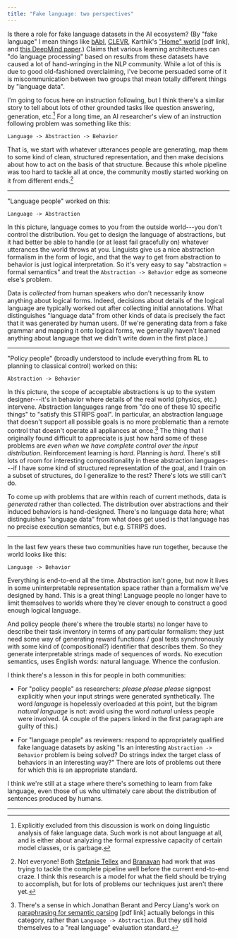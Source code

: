 ```yaml
---
title: "Fake language: two perspectives"
---
```


Is there a role for fake language datasets in the AI ecosystem?  (By "fake
language" I mean things like
[bAbI](https://research.fb.com/downloads/babi/), 
[CLEVR](http://cs.stanford.edu/people/jcjohns/clevr/),
Karthik's ["Home" world](http://people.csail.mit.edu//karthikn/assets/pdf/mud-play15.pdf) 
[pdf link], and 
[this DeepMind paper](https://arxiv.org/abs/1710.09867).) 
Claims that various learning architectures can "do language processing" based on
results from these datasets have caused a lot of hand-wringing in the NLP
community. While a lot of this is due to good old-fashioned overclaiming, I've
become persuaded some of it is miscommunication between two groups that mean
totally different things by "language data". 

I'm going to focus here on instruction following, but I think there's a similar
story to tell about lots of other grounded tasks like question answering,
generation, etc.[^1] For a long time, an AI researcher's view of an instruction
following problem was something like this:

    Language -> Abstraction -> Behavior

That is, we start with whatever utterances people are generating, map them to
some kind of clean, structured representation, and then make decisions about how
to act on the basis of that structure. Because this whole pipeline was too hard
to tackle all at once, the community mostly started working on it from different
ends.[^2]

---

"Language people" worked on this:

    Language -> Abstraction

In this picture, language comes to you from the outside world---you don't
control the distribution. You get to design the language of abstractions, but it
had better be able to handle (or at least fail gracefully on) whatever
utterances the world throws at you. Linguists give us a nice abstraction
formalism in the form of logic, and that the way to get from abstraction to
behavior is just logical interpretation. So it's very easy to say "abstraction =
formal semantics" and treat the `Abstraction -> Behavior` edge as someone else's
problem. 

Data is _collected_ from human speakers who don't necessarily know anything
about logical forms. Indeed, decisions about details of the logical language are
typically worked out after collecting initial annotations. What distinguishes
"language data" from other kinds of data is precisely the fact that it was
generated by human users. (If we're generating data from a fake grammar and
mapping it onto logical forms, we generally haven't learned anything about
language that we didn't write down in the first place.)

---

"Policy people" (broadly understood to include everything from RL to planning
to classical control) worked on this:

    Abstraction -> Behavior

In this picture, the scope of acceptable abstractions is up to the system
designer---it's in behavior where details of the real world (physics, etc.)
intervene. Abstraction languages range from "do one of these 10 specific things"
to "satisfy this STRIPS goal". In particular, an abstraction language
that doesn't support all possible goals is no more problematic than a remote
control that doesn't operate all appliances at once.[^3] The thing that I
originally found difficult to appreciate is just how hard some of these problems
are _even when we have complete control over the input distribution_.
Reinforcement learning is _hard_.  Planning is _hard_. There's still lots of
room for interesting compositionality in these abstraction languages---if I have
some kind of structured representation of the goal, and I train on a subset of
structures, do I generalize to the rest? There's lots we still can't do.

To come up with problems that are within reach of current methods, data is
_generated_ rather than collected. The distribution over abstractions and their
induced behaviors is hand-designed. There's no language data here; what
distinguishes "language data" from what does get used is that language has no
precise execution semantics, but e.g. STRIPS does.

---

In the last few years these two communities have run together, because the world
looks like this:

    Language -> Behavior

Everything is end-to-end all the time. Abstraction isn't gone, but now it lives
in some uninterpretable representation space rather than a formalism we've
designed by hand. This is a great thing! Language people no longer have to limit
themselves to worlds where they're clever enough to construct a good enough
logical language. 

And policy people (here's where the trouble starts) no longer have to describe
their task inventory in terms of any particular formalism: they just need some
way of generating reward functions / goal tests synchronously with some kind of
(compositional?) identifier that describes them. So they generate interpretable
strings made of sequences of words. No execution semantics, uses English words:
natural language.  Whence the confusion.

I think there's a lesson in this for people in both communities:

- For "policy people" as researchers: _please please please_ signpost
  explicitly when your input strings were generated synthetically. The word
  _language_ is hopelessly overloaded at this point, but the bigram _natural
  language_ is not: avoid using the word _natural_ unless people were involved.
  (A couple of the papers linked in the first paragraph are guilty of this.)

- For "language people" as reviewers: respond to appropriately qualified fake
  language datasets by asking "Is an interesting `Abstraction -> Behavior`
  problem is being solved? Do strings index the target class of behaviors in an
  interesting way?" There are lots of problems out there for which this is an
  appropriate standard.

I think we're still at a stage where there's something to learn from fake
language, even those of us who ultimately care about the distribution of
sentences produced by humans.

---

[^1]: Explicitly excluded from this discussion is work on doing linguistic
      analysis of fake language data. Such work is not about language at all,
      and is either about analyzing the formal expressive capacity of certain
      model classes, or is garbage.

[^2]: Not everyone! Both [Stefanie Tellex](https://cs.brown.edu/~stefie10/) and
      [Branavan](http://people.csail.mit.edu/branavan/) had work that was trying to
      tackle the complete pipeline well before the current end-to-end craze. I
      think this research is a model for what the field should be trying to
      accomplish, but for lots of problems our techniques just aren't there
      yet.

[^3]: There's a sense in which Jonathan Berant and Percy Liang's work on
      [paraphrasing for semantic parsing](http://www.aclweb.org/anthology/P14-1133) 
      [pdf link] actually belongs in this category, rather than `Language ->
      Abstraction`.  But they still hold themselves to a "real language"
      evaluation standard.
